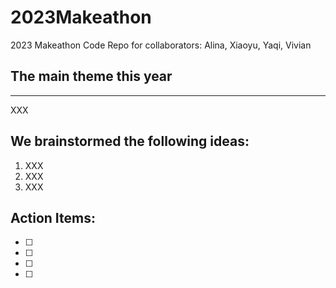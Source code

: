 # 2023Makeathon
2023 Makeathon Code Repo for collaborators: Alina, Xiaoyu, Yaqi, Vivian

## The main theme this year
---------------------------
XXX

## We brainstormed the following ideas: 
1. XXX
2. XXX
3. XXX

## Action Items:
- [ ] 
- [ ] 
- [ ] 
- [ ] 
